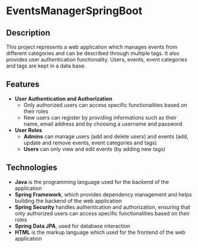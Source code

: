 # EventsManagerSpringBoot
## Description
  This project represents a web application which manages events from different categories and can be described through multiple tags. It also provides user authentication functionality. Users, events, event categories and tags are kept in a data base.

## Features 
- **User Authentication and Authorization**
  - Only authorized users can access specific functionalities based on their roles
  - New users can register by providing informations such as their name, email address and by choosing a username and password
- **User Roles**
  - **Admins** can manage users (add and delete users) and events (add, update and remove events, event categories and tags)
  - **Users** can only view and edit events (by adding new tags)
## Technologies
- **Java** is the programming language used for the backend of the application
- **Spring Framework**, which provides dependency management and helps building the backend of the web application
- **Spring Security** handles authentication and authorization, ensuring that only authorized users can access specific functionalities based on their roles
- **Spring Data JPA**, used for database interaction
- **HTML** is the markup language which used for the frontend of the web application
